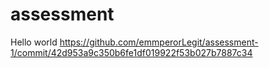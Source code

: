 # assessment
Hello world
https://github.com/emmperorLegit/assessment-1/commit/42d953a9c350b6fe1df019922f53b027b7887c34

